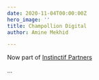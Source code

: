 ```yaml
---
date: 2020-11-04T00:00:00Z
hero_image: ''
title: Champollion Digital
author: Amine Mekhid

---
```

Now part of [Instinctif Partners](https://instinctif.com/uk/)

...